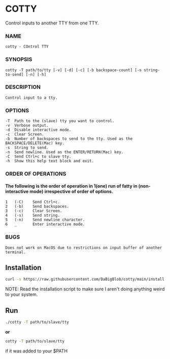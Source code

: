 # COTTY

Control inputs to another TTY from one TTY.

### NAME
	cotty - COntrol TTY

### SYNOPSIS
	cotty -T path/to/tty [-v] [-d] [-c] [-b backspace-count] [-s string-to-send] [-n] [-h]

### DESCRIPTION
	Control input to a tty.

### OPTIONS
	-T	Path to the (slave) tty you want to control.
	-v	Verbose output.
	-d	Disable interactive mode.
	-c	Clear Screen.
	-b	Number of backspaces to send to the tty. Used as the BACKSPACE/DELETE(Mac) key.
	-s	String to send.
	-n	Send newline. Used as the ENTER/RETURN(Mac) key.
	-C	Send Ctrl+c to slave tty.
	-h	Show this help text block and exit.

### ORDER OF OPERATIONS
#### The following is the order of operation in 1(one) run of fatty in (non-interactive mode) irrespective of order of options.
	1	(-C)	Send Ctrl+c.
	2	(-b)	Send backspaces.
	3	(-c)	Clear Screen.
	4	(-s)	Send string.
	5	(-n)	Send newline character.
	6	_       Enter interactive mode.

### BUGS
	Does not work on MacOS due to restrictions on input buffer of another terminal.

## Installation

```bash
curl -s https://raw.githubusercontent.com/DaBigBlob/cotty/main/install.sh | sh
```
NOTE: Read the installation script to make sure I aren't doing anything weird to your system.

## Run
```bash
./cotty -T path/to/slave/tty
```
**or**
```bash
cotty -T path/to/slave/tty
```
if it was added to your $PATH
